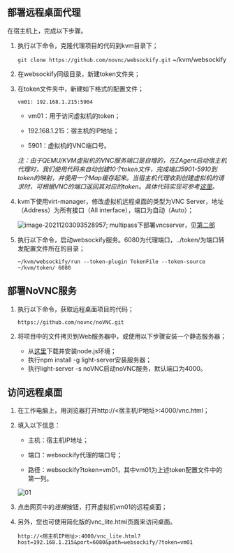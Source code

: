 ## 部署远程桌面代理

在宿主机上，完成以下步骤。

1. 执行以下命令，克隆代理项目的代码到kvm目录下；

   `git clone https://github.com/novnc/websockify.git` ~/kvm/websockify

2. 在websockify同级目录，新建token文件夹；

3. 在token文件夹中，新建如下格式的配置文件；

   `vm01: 192.168.1.215:5904`

   - vm01：用于访问虚拟机的token；

   - 192.168.1.215：宿主机的IP地址；

   - 5901：虚拟机的VNC端口号。

   *注：由于QEMU/KVM虚拟机的VNC服务端口是自增的，在ZAgent启动宿主机代理时，我们使用代码来自动创建10个token文件，完成端口5901-5910到token的映射，并使用一个Map缓存起来。当宿主机代理收到创建虚拟机的请求时，可根据VNC的端口返回其对应的token。具体代码实现可参考[这里](https://github.com/easysoft/zagent/blob/main/internal/agent-host/service/setup.go)。*

4. kvm下使用virt-manager，修改虚拟机远程桌面的类型为VNC Server，地址（Address）为所有接口（All interface），端口为自动（Auto）；

   ![image-20211203093528957](3-novnc.assets/image-20211203093528957.png); multipass下部署vncserver，见[第二部](multipass/2-vm.md)

5. 执行以下命令，启动websockify服务。6080为代理端口，../token/为端口转发配置文件所在的目录；

   `~/kvm/websockify/run --token-plugin TokenFile --token-source ~/kvm/token/ 6080`

## 部署NoVNC服务

1. 执行以下命令，获取远程桌面项目的代码；

   `https://github.com/novnc/noVNC.git`

2. 将项目中的文件拷贝到Web服务器中，或使用以下步骤安装一个静态服务器；

   - 从[这里](https://nodejs.org/zh-cn/download/)下载并安装node.js环境；
   - 执行npm install -g light-server安装服务器；
   - 执行light-server -s noVNC启动noVNC服务，默认端口为4000。

## 访问远程桌面

1. 在工作电脑上，用浏览器打开http://<宿主机IP地址>:4000/vnc.html；

2. 填入以下信息：

   - 主机：宿主机IP地址；

   - 端口：websockify代理的端口号；

   - 路径：websockify?token=vm01，其中vm01为上述token配置文件中的第一列。

   ![01](3-novnc.assets/01-8514481.jpeg)

3. 点击网页中的*连接*按钮，打开虚拟机vm01的远程桌面；

4. 另外，您也可使用简化版的vnc_lite.html页面来访问桌面。

   `http://<宿主机IP地址>:4000/vnc_lite.html?host=192.168.1.215&port=6080&path=websockify/?token=vm01`